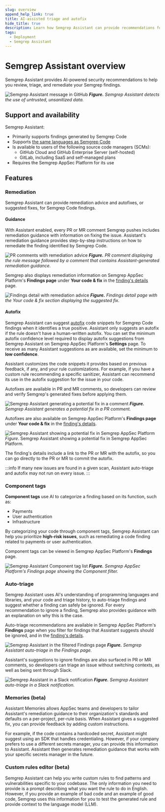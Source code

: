 ```yaml
---
slug: overview
append_help_link: true
title: AI-assisted triage and autofix
hide_title: true
description: Learn how Semgrep Assistant can provide recommendations for triage and remediation of Semgrep findings.
tags:
  - Deployment
  - Semgrep Assistant
---
```


# Semgrep Assistant overview

Semgrep Assistant provides AI-powered security recommendations to help you review, triage, and remediate your Semgrep findings.

![Semgrep Assistant message in GitHub](/img/semgrep-assistant-github.png#md-width)
_**Figure.** Semgrep Assistant detects the use of untrusted, unsanitized data._

## Support and availability

Semgrep Assistant:

- Primarily supports findings generated by Semgrep Code
- Supports [the same languages as Semgrep Code](/supported-languages)
- Is available to users of the following source code managers (SCMs):
  - GitHub Cloud and GitHub Enterprise Server (self-hosted)
  - GitLab, including SaaS and self-managed plans
- Requires the Semgrep AppSec Platform for its use

## Features

### Remediation

Semgrep Assistant can provide remediation advice and autofixes, or suggested fixes, for Semgrep Code findings.

#### Guidance

With Assistant enabled, every PR or MR comment Semgrep pushes includes remediation guidance with information on fixing the issue. Assistant's remediation guidance provides step-by-step instructions on how to remediate the finding identified by Semgrep Code.

![PR comments with remediation advice](/img/assistant-guidance.png#md-width)
_**Figure.** PR comment displaying the rule message followed by a comment that contains Assistant-generated remediation guidance._

Semgrep also displays remediation information on Semgrep AppSec Platform's **Findings page** under **Your code & fix** in the [finding's details](/docs/semgrep-code/findings/#view-findings-details-about-a-specific-finding) page.

![Findings detail with remediation advice](/img/assistant-guidance-ui.png#md-width)
_**Figure.** Findings detail page with the Your code & fix section displaying the suggested fix._

#### Autofix

Semgrep Assistant can suggest [autofix](/writing-rules/autofix/) code snippets for Semgrep Code findings when it identifies a true positive. Assistant only suggests an autofix if the rule doesn't have a human-written autofix. You can set the minimum autofix confidence level required to display autofix suggestions from Semgrep Assistant on Semgrep AppSec Platform's **Settings** page. To receive as many Assistant suggestions as are available, set the minimum to **low confidence**.

Assistant customizes the code snippets it provides based on previous feedback, if any, and your rule customizations. For example, if you have a custom rule recommending a specific sanitizer, Assistant can recommend its use in the autofix suggestion for the issue in your code.

Autofixes are available in PR and MR comments, so developers can review and verify Semgrep's generated fixes before applying them.

![Semgrep Assistant generating a potential fix in a comment](/img/semgrep-assistant-autofix.png#md-width)
_**Figure.** Semgrep Assistant generates a potential fix in a PR comment._

Autofixes are also available on Semgrep AppSec Platform's **Findings page** under **Your code & fix** in the [finding's details](/docs/semgrep-code/findings/#view-findings-details-about-a-specific-finding).

![Semgrep Assistant showing a potential fix in Semgrep AppSec Platform](/img/assistant-autofix-ui.png#md-width)
*Figure*. Semgrep Assistant showing a potential fix in Semgrep AppSec Platform.

The finding's details include a link to the PR or MR with the autofix, so you can go directly to the PR or MR to commit the autofix.

:::info
If many new issues are found in a given scan, Assistant auto-triage and autofix may not run on every issue.
:::

### Component tags

**Component tags** use AI to categorize a finding based on its function, such as:

- Payments
- User authentication
- Infrastructure

By categorizing your code through component tags, Semgrep Assistant can help you prioritize **high-risk issues**, such as remediating a code finding related to payments or user authentication.

Component tags can be viewed in Semgrep AppSec Platform's **Findings** page.

![Semgrep Assistant Component tag list](/img/assistant-component-tags.png#md-width)
_**Figure.** Semgrep AppSec Platform's Findings page showing the Component filter._

### Auto-triage

Semgrep Assistant uses AI's understanding of programming languages and libraries, and your code and triage history, to auto-triage findings and suggest whether a finding can safely be ignored. For every recommendation to ignore a finding, Semgrep also provides guidance with an explanation on why this is the case.

Auto-triage recommendations are available in Semgrep AppSec Platform's **Findings** page when you filter for findings that Assistant suggests should be ignored, and in the [finding's details](/semgrep-code/findings/#view-findings-details-about-a-specific-finding).

![Semgrep Assistant in the filtered Findings page](/img/semgrep-assistant-autotriage-findings.png#md-width)
_**Figure.** Semgrep Assistant auto-triage in the Findings page._

Assistant's suggestions to ignore findings are also surfaced in PR or MR comments, so developers can triage an issue without switching contexts, as well as being sent through Slack.

![Semgrep Assistant in a Slack notification](/img/semgrep-assistant-slack.png#md-width)
_**Figure.** Semgrep Assistant auto-triage in a Slack notification._

### Memories (beta)

Assistant Memories allows AppSec teams and developers to tailor Assistant's remediation guidance to their organization's standards and defaults on a per-project, per-rule basis. When Assistant gives a suggested fix, you can provide feedback by adding custom instructions.

For example, if the code contains a hardcoded secret, Assistant might suggest using an SDK that handles credentialing. However, if your company prefers to use a different secrets manager, you can provide this information to Assistant. Assistant then generates remediation guidance that works with your specific secrets manager in the future.

### Custom rules editor (beta)

Semgrep Assistant can help you write custom rules to find patterns and vulnerabilities specific to your codebase. The only information you need to provide is a prompt describing what you want the rule to do in English. However, if you provide an example of bad code and an example of good code, Semgrep uses this information for you to test the generated rule and provide context to the language model (LLM).
